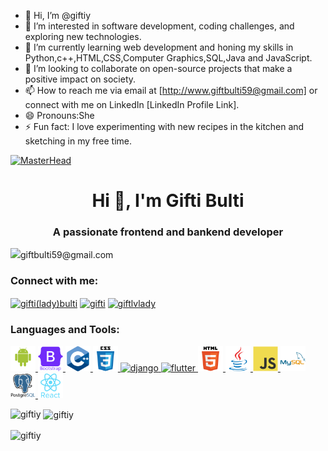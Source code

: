 - 👋 Hi, I’m @giftiy
- 👀 I’m interested in software development, coding challenges, and exploring new technologies.
- 🌱 I’m currently learning web development and honing my skills in Python,c++,HTML,CSS,Computer Graphics,SQL,Java and JavaScript.
- 💞️ I’m looking to collaborate on open-source projects that make a positive impact on society.
- 📫 How to reach me via email at [http://www.giftbulti59@gmail.com] or connect with me on LinkedIn [LinkedIn Profile Link].
- 😄 Pronouns:She
- ⚡ Fun fact: I love experimenting with new recipes in the kitchen and sketching in my free time. 

<!---
giftiy/giftiy is a ✨ special ✨ repository because its `README.md` (this file) appears on your GitHub profile.
You can click the Preview link to take a look at your changes.
--->
[![MasterHead](http://1.bq.blogspot.com/-7A4WynwLsMw/XbBpCXG8fHI/AAAAAAAAMt4/uOa1bpLskYgrwGb11hSu2SDJ_Mig8SXJQCLcBGAsYHQ/s1600/2000_600px.gif)](http://giftiy.io)
<h1 align="center">Hi 👋, I'm Gifti Bulti</h1>
<h3 align="center">A passionate frontend and bankend developer</h3>

<p align="left"> <img src="https://tenor.com/en-GB/view/coding-girl-gif-2332171326726785246/> </p>

- 🔭 I’m currently working on **Website**

- 🌱 I’m currently learning **Django, React Natice**

- 💬 Ask me about **Python**

- 📫 How to reach me **giftbulti59@gmail.com**

<h3 align="left">Connect with me:</h3>
<p align="left">
<a href="https://linkedin.com/in/gifti(lady)bulti" target="blank"><img align="center" src="https://raw.githubusercontent.com/rahuldkjain/github-profile-readme-generator/master/src/images/icons/Social/linked-in-alt.svg" alt="gifti(lady)bulti" height="30" width="40" /></a>
<a href="https://fb.com/gifti" target="blank"><img align="center" src="https://raw.githubusercontent.com/rahuldkjain/github-profile-readme-generator/master/src/images/icons/Social/facebook.svg" alt="gifti" height="30" width="40" /></a>
<a href="https://instagram.com/giftlvlady" target="blank"><img align="center" src="https://raw.githubusercontent.com/rahuldkjain/github-profile-readme-generator/master/src/images/icons/Social/instagram.svg" alt="giftlvlady" height="30" width="40" /></a>
</p>

<h3 align="left">Languages and Tools:</h3>
<p align="left"> <a href="https://developer.android.com" target="_blank" rel="noreferrer"> <img src="https://raw.githubusercontent.com/devicons/devicon/master/icons/android/android-original-wordmark.svg" alt="android" width="40" height="40"/> </a> <a href="https://getbootstrap.com" target="_blank" rel="noreferrer"> <img src="https://raw.githubusercontent.com/devicons/devicon/master/icons/bootstrap/bootstrap-plain-wordmark.svg" alt="bootstrap" width="40" height="40"/> </a> <a href="https://www.w3schools.com/cpp/" target="_blank" rel="noreferrer"> <img src="https://raw.githubusercontent.com/devicons/devicon/master/icons/cplusplus/cplusplus-original.svg" alt="cplusplus" width="40" height="40"/> </a> <a href="https://www.w3schools.com/css/" target="_blank" rel="noreferrer"> <img src="https://raw.githubusercontent.com/devicons/devicon/master/icons/css3/css3-original-wordmark.svg" alt="css3" width="40" height="40"/> </a> <a href="https://www.djangoproject.com/" target="_blank" rel="noreferrer"> <img src="https://cdn.worldvectorlogo.com/logos/django.svg" alt="django" width="40" height="40"/> </a> <a href="https://flutter.dev" target="_blank" rel="noreferrer"> <img src="https://www.vectorlogo.zone/logos/flutterio/flutterio-icon.svg" alt="flutter" width="40" height="40"/> </a> <a href="https://www.w3.org/html/" target="_blank" rel="noreferrer"> <img src="https://raw.githubusercontent.com/devicons/devicon/master/icons/html5/html5-original-wordmark.svg" alt="html5" width="40" height="40"/> </a> <a href="https://www.java.com" target="_blank" rel="noreferrer"> <img src="https://raw.githubusercontent.com/devicons/devicon/master/icons/java/java-original.svg" alt="java" width="40" height="40"/> </a> <a href="https://developer.mozilla.org/en-US/docs/Web/JavaScript" target="_blank" rel="noreferrer"> <img src="https://raw.githubusercontent.com/devicons/devicon/master/icons/javascript/javascript-original.svg" alt="javascript" width="40" height="40"/> </a> <a href="https://www.mysql.com/" target="_blank" rel="noreferrer"> <img src="https://raw.githubusercontent.com/devicons/devicon/master/icons/mysql/mysql-original-wordmark.svg" alt="mysql" width="40" height="40"/> </a> <a href="https://www.postgresql.org" target="_blank" rel="noreferrer"> <img src="https://raw.githubusercontent.com/devicons/devicon/master/icons/postgresql/postgresql-original-wordmark.svg" alt="postgresql" width="40" height="40"/> </a> <a href="https://reactjs.org/" target="_blank" rel="noreferrer"> <img src="https://raw.githubusercontent.com/devicons/devicon/master/icons/react/react-original-wordmark.svg" alt="react" width="40" height="40"/> </a> </p>

<p><img align="left" src="https://github-readme-stats.vercel.app/api/top-langs?username=giftiy&show_icons=true&locale=en&layout=compact" alt="giftiy" /></p>

<p>&nbsp;<img align="center" src="https://github-readme-stats.vercel.app/api?username=giftiy&show_icons=true&locale=en" alt="giftiy" /></p>

<p><img align="center" src="https://github-readme-streak-stats.herokuapp.com/?user=giftiy&" alt="giftiy" /></p>
